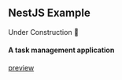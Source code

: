 ## NestJS Example

Under Construction :construction:

#### A task management application

[preview](http://nestjs-task-management-example-ky.s3-website.ap-east-1.amazonaws.com/)
